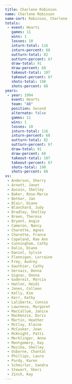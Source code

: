 ```yaml
---
title: Charlene Robinson
name: Charlene Robinson
name-sort: Robinson, Charlene
totals:
 - event: Hearts
   games: 11
   wins: 1
   losses: 10
   inturn-total: 116
   inturn-percent: 68
   outturn-total: 82
   outturn-percent: 67
   draw-total: 91
   draw-percent: 68
   takeout-total: 107
   takeout-percent: 67
   shots-total: 198
   shots-percent: 68
years:
 - year: 1994
   event: Hearts
   team: "AB"
   position: Second
   alternate: false
   games: 11
   wins: 1
   losses: 10
   inturn-total: 116
   inturn-percent: 68
   outturn-total: 82
   outturn-percent: 67
   draw-total: 91
   draw-percent: 68
   takeout-total: 107
   takeout-percent: 67
   shots-total: 198
   shots-percent: 68
vs:
 - Anderson, Sherry
 - Arnott, Janet
 - Aucoin, Shelley
 - Baker, Rose-Marie
 - Betker, Jan
 - Blair, Diane
 - Blanchard, Judy
 - Bradley, Shelley
 - Breen, Theresa
 - Bryant, Angie
 - Cameron, Nancy
 - Charette, Agnes
 - Charette, France
 - Copeland, Rae Ann
 - Cunningham, Cathy
 - Dalio, Diane
 - Daniel, Sylvie
 - Flannigan, Lorraine
 - Frey, Audrey
 - Gauthier, Cathy
 - Gervais, Donna
 - Gignac, Donna
 - Gudereit, Marcia
 - Hanlon, Heidi
 - Jones, Colleen
 - Kelly, Kim
 - Kerr, Kathy
 - Laliberte, Connie
 - Lawrence, Margaret
 - MacCallum, Janice
 - MacKenzie, Doris
 - Martin, Heather
 - McCloy, Elaine
 - McCusker, Joan
 - McKnight, Patti
 - Merklinger, Anne
 - Montgomery, Kay
 - Muzika, Shelley
 - Osborne, Chantal
 - Phillips, Laura
 - Purdy, Karen
 - Schmirler, Sandra
 - Stewart, Sheri
 - Zinck, Kay
---
```


